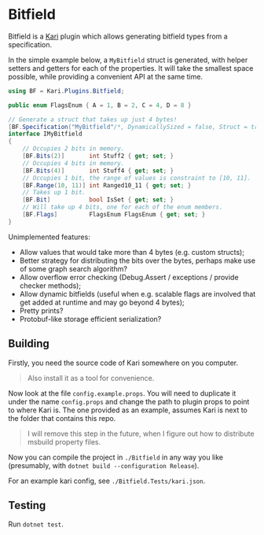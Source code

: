 # Bitfield

Bitfield is a [Kari](https://github.com/AntonC9018/Kari) plugin which allows generating bitfield types from a specification.

In the simple example below, a `MyBitfield` struct is generated, with helper setters and getters for each of the properties. It will take the smallest space possible, while providing a convenient API at the same time.

```csharp
using BF = Kari.Plugins.Bitfield;

public enum FlagsEnum { A = 1, B = 2, C = 4, D = 8 }

// Generate a struct that takes up just 4 bytes!
[BF.Specification("MyBitfield"/*, DynamicallySized = false, Struct = true*/)]
interface IMyBitfield
{
    // Occupies 2 bits in memory.
    [BF.Bits(2)]       int Stuff2 { get; set; }
    // Occupies 4 bits in memory.
    [BF.Bits(4)]       int Stuff4 { get; set; }
    // Occupies 1 bit, the range of values is constraint to [10, 11].
    [BF.Range(10, 11)] int Ranged10_11 { get; set; }
    // Takes up 1 bit.
    [BF.Bit]           bool IsSet { get; set; }
    // Will take up 4 bits, one for each of the enum members.
    [BF.Flags]         FlagsEnum FlagsEnum { get; set; }
}

```

Unimplemented features:

* Allow values that would take more than 4 bytes (e.g. custom structs);
* Better strategy for distributing the bits over the bytes, perhaps make use of some graph search algorithm?
* Allow overflow error checking (Debug.Assert / exceptions / provide checker methods);
* Allow dynamic bitfields (useful when e.g. scalable flags are involved that get added at runtime and may go beyond 4 bytes);
* Pretty prints?
* Protobuf-like storage efficient serialization?


## Building

Firstly, you need the source code of Kari somewhere on you computer.

> Also install it as a tool for convenience.

Now look at the file `config.example.props`.
You will need to duplicate it under the name `config.props` and change the path to plugin props to point to where Kari is. 
The one provided as an example, assumes Kari is next to the folder that contains this repo.

> I will remove this step in the future, when I figure out how to distribute msbuild property files.

Now you can compile the project in `./Bitfield` in any way you like (presumably, with `dotnet build --configuration Release`).

For an example kari config, see `./Bitfield.Tests/kari.json`.


## Testing

Run `dotnet test`.